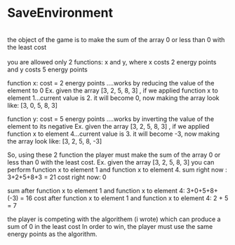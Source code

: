 # SaveEnvironment

<br>the object of the game is to make the sum of the array 0 or less than 0 with the least cost</br>
<br>you are allowed only 2 functions: x and y, where x costs 2 energy points and y costs 5 energy points</br>

function x: cost = 2 energy points ....works by reducing the value of the element to 0
Ex. given the array [3, 2, 5, 8, 3] , if we applied function x to element 1...current value is 2. 
it will become 0, now making the array look like: [3, 0, 5, 8, 3] 

function y: cost = 5 energy points ....works by inverting the value of the element to its negative
Ex. given the array [3, 2, 5, 8, 3] , if we applied function x to element 4...current value is 3. 
it will become -3, now making the array look like: [3, 2, 5, 8, -3] 


So, using these 2 function the player must make the sum of the array 0 or less than 0 with the least cost.
Ex. given the array [3, 2, 5, 8, 3] you can perform function x to element 1 and function x to element 4.
sum right now : 3+2+5+8+3 = 21 
cost right now: 0

sum after function x to element 1 and function x to element 4: 3+0+5+8+(-3) = 16
cost after function x to element 1 and function x to element 4: 2 + 5 = 7

the player is competing with the algorithem (i wrote) which can produce a sum of 0 in the least cost
In order to win, the player must use the same energy points as the algorithm.
